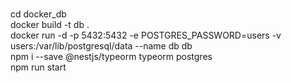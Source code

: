 <br>cd docker_db
<br>docker build -t db .
<br>docker run -d -p 5432:5432 -e POSTGRES_PASSWORD=users -v users:/var/lib/postgresql/data --name db db
<br>npm i --save @nestjs/typeorm typeorm postgres
<br>npm run start
